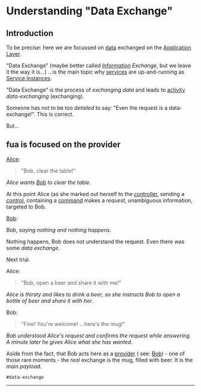 # Understanding "Data Exchange"

## Introduction

To be precise: here we are focussed on [data](../../glossary/README.md#data) exchanged on
the [Application Layer](../../glossary/README.md#application-layer).

"Data Exchange" (maybe better called _[Information](../../glossary/README.md#information) Exchange_, but we leave it the
way it is...) ...is the main topic why [services](../../glossary/README.md#service) are up-and-running
as [Service Instances](../../glossary/README.md#service-instance).

"Data Exchange" is the process of _exchanging data_ and leads to [activity](../../glossary/README.md#activity)
_data-exchanging_ (exchanging).

Someone has not to be too _detailed_ to say: "Even the request is a data-exchange!". This is correct.

But...

## fua is focused on the provider

[Alice](../../glossary/README.md#alice):

> "Bob, clear the table!"

_Alice wants [Bob](../../glossary/README.md#bob) to clear the table_.

At this point Alice (as she marked out herself to the [controller](../../glossary/README.md#controller), sending a
[control](../../glossary/README.md#control), containing a [command](../../glossary/README.md#command) makes a _request_,
unambiguous information, targeted to Bob.

[Bob](../../glossary/README.md#bob):

>

_Bob, saying nothing and nothing happens_.

Nothing happens, Bob does not understand the request. Even there was some _data exchange_.

Next trial.

Alice:

> "Bob, open a beer and share it with me!"

_Alice is thirsty and likes to drink a beer, so she instructs Bob to open a bottle of beer and share it with her_.

Bob:

> "Fine! You're welcome! ...here's the mug!"

_Bob understood Alice's request and confirms the request while answering. A minute later he gives Alice what she has
wanted_.

Aside from the fact, that Bob acts here as a [provider](../../glossary/README.md#provider) (
see: [Bob](../../glossary/README.md#bob)) - one of those rare
moments - the _real_ exchange is the mug, filled with beer. It is the _main payload_.

```#data-exchange```

---